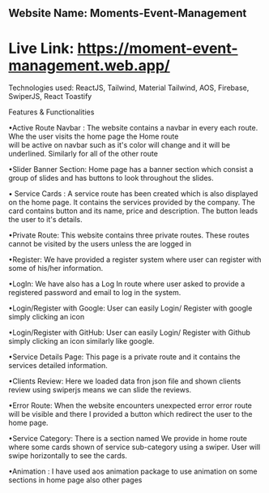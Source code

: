 ## Website Name:  Moments-Event-Management

# Live Link: https://moment-event-management.web.app/

Technologies used: ReactJS, Tailwind, Material Tailwind, AOS, Firebase, SwiperJS, React Toastify

Features & Functionalities

•Active Route Navbar : The website contains a navbar in every each route. Whe the user visits the home page the Home route  
                       will be active on navbar such as it's color will change and it will be underlined. Similarly for all of the other route


•Slider Banner Section: Home page has a banner section which consist a group of slides and has buttons to look throughout the 
                        slides.

• Service Cards : A service route has been created which is also displayed on the home page. It contains the services provided
                  by the company. The card contains button and its name, price and description. The button leads the user to 
                  it's details.

•Private Route: This website contains three private routes. These routes cannot be visited by the users unless the are logged 
                in

•Register: We have provided a register system where user can register with some of his/her information.

•LogIn: We have also has a Log In route where user asked to provide a registered password and email to log in the system.

•Login/Register with Google: User can easily Login/ Register with google simply clicking an icon

•Login/Register with GitHub: User can easily Login/ Register with Github simply clicking an icon similarly like google.

•Service Details Page: This page is a private route and it contains the services detailed information.

•Clients Review: Here we loaded data fron json file and shown clients review using swiperjs means we can slide the reviews.

•Error Route: When the website encounters unexpected error error route will be visible and there I provided a button which 
              redirect the user to the home page.

•Service Category: There is a section named We provide in home route where some cards shown of service sub-category using a 
                   swiper. User will swipe horizontally to see the cards.


•Animation : I have used aos animation package to use animation on some sections in home page also other pages